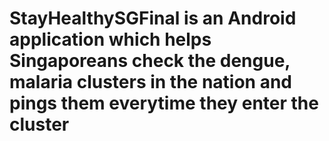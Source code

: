 # StayHealthySGFinal is an Android application which helps Singaporeans check the dengue, malaria clusters in the nation and pings them everytime they enter the cluster
